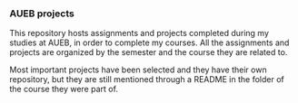 ### AUEB projects

This repository hosts assignments and projects completed during my studies at AUEB, in order to complete my courses.
All the assignments and projects are organized by the semester and the course they are related to.

Most important projects have been selected and they have their own repository, 
but they are still mentioned through a README in the folder of the course they were part of.
